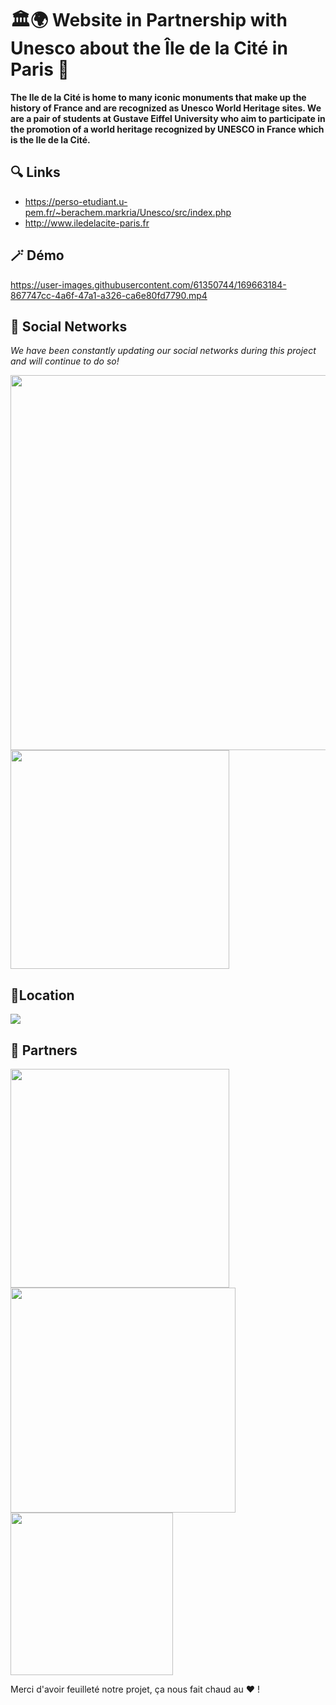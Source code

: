 # 🏛️🌍 Website in Partnership with Unesco about the Île de la Cité in Paris 🥖

<b>The Ile de la Cité is home to many iconic monuments that make up the history of France and are recognized as Unesco World Heritage sites.
We are a pair of students at Gustave Eiffel University who aim to participate in the promotion of a world heritage recognized by UNESCO in France which is the Ile de la Cité.</b>

## 🔍 Links 

- https://perso-etudiant.u-pem.fr/~berachem.markria/Unesco/src/index.php
- http://www.iledelacite-paris.fr

## 🪄 Démo 

https://user-images.githubusercontent.com/61350744/169663184-867747cc-4a6f-47a1-a326-ca6e80fd7790.mp4

## 📲 Social Networks
<i>We have been constantly updating our social networks during this project and will continue to do so!</i>

<p float="left">
<img src="https://user-images.githubusercontent.com/61350744/173234119-276050cf-0b22-40ff-808d-d274d422275b.png" width="600">
<img src="https://user-images.githubusercontent.com/61350744/173234132-525f306e-3f47-441b-a108-303c162761df.png" width="350">
</p>

## 📍Location
<img src="https://user-images.githubusercontent.com/61350744/173234515-95d048be-daad-48bb-b517-2f306f363fe6.png" width="max">



## 🤝 Partners
<p float="left">
  <img src="https://user-images.githubusercontent.com/61350744/167308211-08c9579b-726f-452b-bf8a-50417a34aab5.png" width="350" >
  <img src="https://traffickingtransformations.org/wp-content/uploads/2021/06/UNESCO_logo_hor_blue.jpg" width="360" >
  <br>
  <img src="https://encrypted-tbn0.gstatic.com/images?q=tbn:ANd9GcSjxD6CJyl-ji1YwD97h-WR44TyOoId5CCzGm01uJXWd99AhEDHsT6w47MDqOyuQfKOlg&usqp=CAU" width="260">
  

</p>
                          


Merci d'avoir feuilleté notre projet, ça nous fait chaud au ❤️ !


